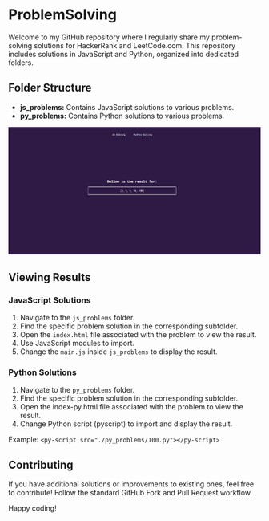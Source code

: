 # ProblemSolving
Welcome to my GitHub repository where I regularly share my problem-solving solutions for HackerRank and LeetCode.com. This repository includes solutions in JavaScript and Python, organized into dedicated folders.

## Folder Structure

- **js_problems:** Contains JavaScript solutions to various problems.
- **py_problems:** Contains Python solutions to various problems.

<img src="https://github.com/ShihabHashib/ProblemSolving/blob/e65734ad8ac4de28a30eb75e6a08f1228a48e7b0/assets/img/screenshot.png">

## Viewing Results

### JavaScript Solutions
1. Navigate to the `js_problems` folder.
2. Find the specific problem solution in the corresponding subfolder.
3. Open the `index.html` file associated with the problem to view the result.
4. Use JavaScript modules to import.
5. Change the `main.js` inside `js_problems` to display the result.



### Python Solutions
1. Navigate to the `py_problems` folder.
2. Find the specific problem solution in the corresponding subfolder.
3. Open the index-py.html file associated with the problem to view the result.
4. Change Python script (pyscript) to import and display the result.
   
Example: `<py-script src="./py_problems/100.py"></py-script>`

## Contributing
If you have additional solutions or improvements to existing ones, feel free to contribute! Follow the standard GitHub Fork and Pull Request workflow.

Happy coding!
